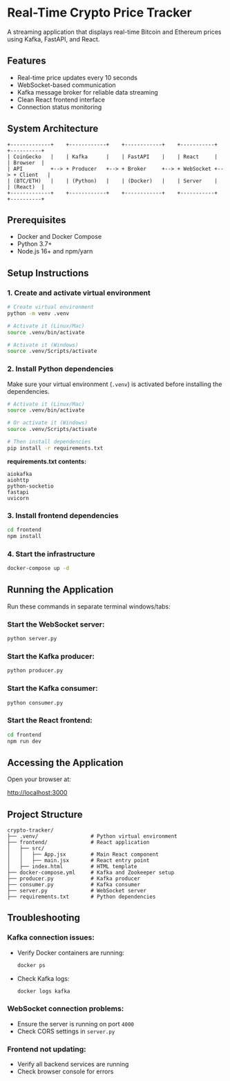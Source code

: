 # Real-Time Crypto Price Tracker

A streaming application that displays real-time Bitcoin and Ethereum prices using Kafka, FastAPI, and React.

## Features

- Real-time price updates every 10 seconds  
- WebSocket-based communication  
- Kafka message broker for reliable data streaming  
- Clean React frontend interface  
- Connection status monitoring  

## System Architecture

```
+-------------+    +------------+    +------------+    +-----------+    +----------+
| CoinGecko   |    | Kafka      |    | FastAPI    |    | React     |    | Browser  |
| API         +--> + Producer   +--> + Broker     +--> + WebSocket +--> + Client   |
| (BTC/ETH)   |    | (Python)   |    | (Docker)   |    | Server    |    | (React)  |
+-------------+    +------------+    +------------+    +-----------+    +----------+
```

## Prerequisites

- Docker and Docker Compose  
- Python 3.7+  
- Node.js 16+ and npm/yarn  

## Setup Instructions

### 1. Create and activate virtual environment

```bash
# Create virtual environment
python -m venv .venv

# Activate it (Linux/Mac)
source .venv/bin/activate

# Activate it (Windows)
source .venv/Scripts/activate

```

### 2. Install Python dependencies

Make sure your virtual environment (`.venv`) is activated before installing the dependencies.

```bash
# Activate it (Linux/Mac)
source .venv/bin/activate

# Or activate it (Windows)
source .venv/Scripts/activate

# Then install dependencies
pip install -r requirements.txt
```

**requirements.txt contents:**
```
aiokafka
aiohttp
python-socketio
fastapi
uvicorn
```

### 3. Install frontend dependencies

```bash
cd frontend
npm install
```

### 4. Start the infrastructure

```bash
docker-compose up -d
```

## Running the Application

Run these commands in separate terminal windows/tabs:

### Start the WebSocket server:

```bash
python server.py
```

### Start the Kafka producer:

```bash
python producer.py
```

### Start the Kafka consumer:

```bash
python consumer.py
```

### Start the React frontend:

```bash
cd frontend
npm run dev
```

## Accessing the Application

Open your browser at:

[http://localhost:3000](http://localhost:3000)

## Project Structure

```
crypto-tracker/
├── .venv/                 # Python virtual environment
├── frontend/              # React application
│   ├── src/
│   │   ├── App.jsx        # Main React component
│   │   ├── main.jsx       # React entry point
│   ├── index.html         # HTML template
├── docker-compose.yml     # Kafka and Zookeeper setup
├── producer.py            # Kafka producer
├── consumer.py            # Kafka consumer
├── server.py              # WebSocket server
├── requirements.txt       # Python dependencies
```

## Troubleshooting

### Kafka connection issues:
- Verify Docker containers are running:  
  ```bash
  docker ps
  ```
- Check Kafka logs:  
  ```bash
  docker logs kafka
  ```

### WebSocket connection problems:
- Ensure the server is running on port `4000`
- Check CORS settings in `server.py`

### Frontend not updating:
- Verify all backend services are running
- Check browser console for errors